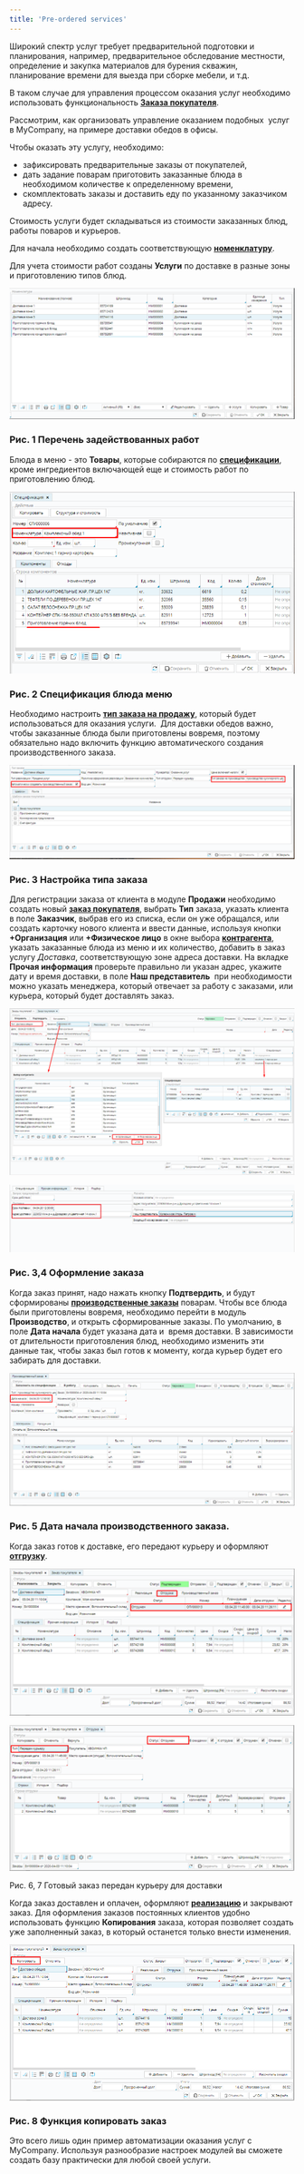 ```yaml
---
title: 'Pre-ordered services'
---
```


Широкий спектр услуг требует предварительной подготовки и планирования, например, предварительное обследование местности, определение и закупка материалов для бурения скважин, планирование времени для выезда при сборке мебели, и т.д.

В таком случае для управления процессом оказания услуг необходимо использовать функциональность **[Заказа покупателя](Customer_orders.md)**. 

Рассмотрим, как организовать управление оказанием подобных  услуг в MyCompany, на примере доставки обедов в офисы. 

Чтобы оказать эту услугу, необходимо:

-   зафиксировать предварительные заказы от покупателей,
-   дать задание поварам приготовить заказанные блюда в необходимом количестве к определенному времени,
-   скомплектовать заказы и доставить еду по указанному заказчиком адресу.   

Стоимость услуги будет складываться из стоимости заказанных блюд, работы поваров и курьеров. 

Для начала необходимо создать соответствующую [**номенклатуру**](Items_directory.md).

Для учета стоимости работ созданы **Услуги** по доставке в разные зоны и приготовлению типов блюд.

![](attachments/12812537/12812546.png)

### Рис. 1 Перечень задействованных работ

Блюда в меню - это **Товары**, которые собираются по [**спецификации**](Bills_of_Materials.md), кроме ингредиентов включающей еще и стоимость работ по приготовлению блюд.

![](attachments/12812537/12812545.png)

### Рис. 2 Спецификация блюда меню

  

Необходимо настроить [**тип заказа на продажу**](Customer_order_types.md), который будет использоваться для оказания услуги.  Для доставки обедов важно, чтобы заказанные блюда были приготовлены вовремя, поэтому обязательно надо включить функцию автоматического создания производственного заказа. 

![](attachments/12812537/12812544.png)

### Рис. 3 Настройка типа заказа

  

Для регистрации заказа от клиента в модуле **Продажи** необходимо создать новый [**заказ покупателя**](Customer_orders.md), выбрать **Тип** заказа, указать клиента в поле **Заказчик**, выбрав его из списка, если он уже обращался, или создать карточку нового клиента и ввести данные, используя кнопки **+Организация** или **+Физическое лицо** в окне выбора **[контрагента](Partners_directory.md)**, указать заказанные блюда из меню и их количество, добавить в заказ услугу *Доставка*, соответствующую зоне адреса доставки. На вкладке **Прочая информация** проверьте правильно ли указан адрес, укажите дату и время доставки, в поле **Наш представитель**  при необходимости можно указать менеджера, который отвечает за работу с заказами, или курьера, который будет доставлять заказ.

![](attachments/12812537/12812543.png)

![](attachments/12812537/12812542.png)

### Рис. 3,4 Оформление заказа

  

Когда заказ принят, надо нажать кнопку **Подтвердить**, и будут сформированы [**производственные заказы**](Auto_created_manufacturing_order_from_customer_order.md) поварам. Чтобы все блюда были приготовлены вовремя, необходимо перейти в модуль **Производство**, и открыть сформированные заказы. По умолчанию, в поле **Дата начала** будет указана дата и  время доставки. В зависимости от длительности приготовления блюд, необходимо изменить эти данные так, чтобы заказ был готов к моменту, когда курьер будет его забирать для доставки.

![](attachments/12812537/12812541.png)

### Рис. 5 Дата начала производственного заказа.

  

Когда заказ готов к доставке, его передают курьеру и оформляют [**отгрузку**](Shipments.md).  

![](attachments/12812537/12812540.png)

![](attachments/12812537/12812539.png)

Рис. 6, 7 Готовый заказ передан курьеру для доставки

  

Когда заказ доставлен и оплачен, оформляют [**реализацию**](Customer_invoice_and_Payment_collection.md) и закрывают заказ. Для оформления заказов постоянных клиентов удобно использовать функцию **Копирования** заказа, которая позволяет создать уже заполненный заказ, в который останется только внести изменения. 

![](attachments/12812537/12812538.png)

### Рис. 8 Функция копировать заказ

  

Это всего лишь один пример автоматизации оказания услуг с MyCompany. Используя разнообразие настроек модулей вы сможете создать базу практически для любой своей услуги.

  

  


